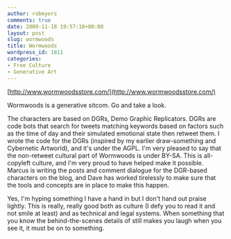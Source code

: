 ```yaml
---
author: robmyers
comments: true
date: 2009-11-18 19:57:18+00:00
layout: post
slug: wormwoods
title: Wormwoods
wordpress_id: 1811
categories:
- Free Culture
- Generative Art
---
```


[http://www.wormwoodsstore.com/](http://www.wormwoodsstore.com/)  
  
Wormwoods is a generative sitcom. Go and take a look.  
  
The characters are based on DGRs, Demo Graphic Replicators. DGRs are code bots that search for tweets matching keywords based on factors such as the time of day and their simulated emotional state then retweet them. I wrote the code for the DGRs (inspired by my earlier draw-something and Cybernetic Artworld), and it's under the AGPL. I'm very pleased to say that the non-retweet cultural part of Wormwoods is under BY-SA. This is all-copyleft culture, and I'm very proud to have helped make it possible. Marcus is writing the posts and comment dialogue for the DGR-based characters on the blog, and Dave has worked tirelessly to make sure that the tools and concepts are in place to make this happen.  
  
Yes, I'm hyping something I have a hand in but I don't hand out praise lightly. This is really, really good both as culture (I defy you to read it and not smile at least) and as technical and legal systems. When something that you know the behind-the-scenes details of still makes you laugh when you see it, it must be on to something.   


